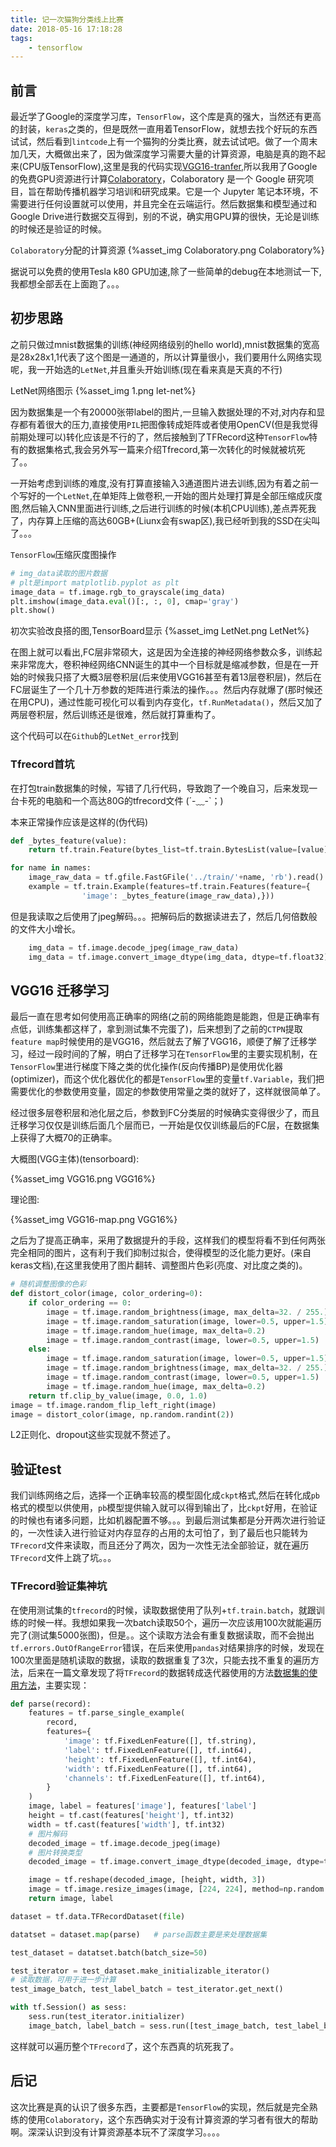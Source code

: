 ```yaml
---
title: 记一次猫狗分类线上比赛
date: 2018-05-16 17:18:28
tags:
    - tensorflow
---
```

## 前言

最近学了Google的深度学习库，`TensorFlow`，这个库是真的强大，当然还有更高的封装，`keras`之类的，但是既然一直用着TensorFlow，就想去找个好玩的东西试试，然后看到`lintcode`上有一个猫狗的分类比赛，就去试试吧。做了一个周末加几天，大概做出来了，因为做深度学习需要大量的计算资源，电脑是真的跑不起来(CPU版TensorFlow),这里是我的代码实现[VGG16-tranfer](https://github.com/kinoko3/VGG16-tranfer),所以我用了Google的免费GPU资源进行计算[Colaboratory](https://colab.research.google.com/notebooks/welcome.ipynb#recent=true)，Colaboratory 是一个 Google 研究项目，旨在帮助传播机器学习培训和研究成果。它是一个 Jupyter 笔记本环境，不需要进行任何设置就可以使用，并且完全在云端运行。然后数据集和模型通过和Google Drive进行数据交互得到，别的不说，确实用GPU算的很快，无论是训练的时候还是验证的时候。

<!-- more -->
`Colaboratory`分配的计算资源
{%asset_img Colaboratory.png Colaboratory%}

据说可以免费的使用Tesla k80 GPU加速,除了一些简单的debug在本地测试一下,我都想全部丢在上面跑了。。。

## 初步思路

之前只做过mnist数据集的训练(神经网络级别的hello world),mnist数据集的宽高是28x28x1,1代表了这个图是一通道的，所以计算量很小，我们要用什么网络实现呢，我一开始选的`LetNet`,并且重头开始训练(现在看来真是天真的不行)

LetNet网络图示
{%asset_img 1.png let-net%}

因为数据集是一个有20000张带label的图片,一旦输入数据处理的不对,对内存和显存都有着很大的压力,直接使用`PIL`把图像转成矩阵或者使用OpenCV(但是我觉得前期处理可以)转化应该是不行的了，然后接触到了TFRecord这种`TensorFlow`特有的数据集格式,我会另外写一篇来介绍Tfrecord,第一次转化的时候就被坑死了。。

一开始考虑到训练的难度,没有打算直接输入3通道图片进去训练,因为有着之前一个写好的一个`LetNet`,在单矩阵上做卷积,一开始的图片处理打算是全部压缩成灰度图,然后输入CNN里面进行训练,之后进行训练的时候(本机CPU训练),差点弄死我了，内存算上压缩的高达60GB+(Liunx会有swap区),我已经听到我的SSD在尖叫了。。。

`TensorFlow`压缩灰度图操作

```python
# img_data读取的图片数据
# plt是import matplotlib.pyplot as plt
image_data = tf.image.rgb_to_grayscale(img_data)
plt.imshow(image_data.eval()[:, :, 0], cmap='gray')
plt.show()
```

初次实验改良搭的图,TensorBoard显示
{%asset_img LetNet.png LetNet%}

在图上就可以看出,FC层非常硕大，这是因为全连接的神经网络参数众多，训练起来非常庞大，卷积神经网络CNN诞生的其中一个目标就是缩减参数，但是在一开始的时候我只搭了大概3层卷积层(后来使用VGG16甚至有着13层卷积层)，然后在FC层诞生了一个几十万参数的矩阵进行乘法的操作。。。然后内存就爆了(那时候还在用CPU)，通过性能可视化可以看到内存变化，`tf.RunMetadata()`，然后又加了两层卷积层，然后训练还是很难，然后就打算重构了。

这个代码可以在`Github`的`LetNet_error`找到

### Tfrecord首坑

在打包train数据集的时候，写错了几行代码，导致跑了一个晚自习，后来发现一台卡死的电脑和一个高达80G的tfrecord文件
(´-﹏-`；)

本来正常操作应该是这样的(伪代码)

```python
def _bytes_feature(value):
    return tf.train.Feature(bytes_list=tf.train.BytesList(value=[value]))

for name in names:
    image_raw_data = tf.gfile.FastGFile('../train/'+name, 'rb').read()
    example = tf.train.Example(features=tf.train.Features(feature={
                'image': _bytes_feature(image_raw_data),}))
```

但是我读取之后使用了jpeg解码。。。把解码后的数据读进去了，然后几何倍数般的文件大小增长。

```python
    img_data = tf.image.decode_jpeg(image_raw_data)
    img_data = tf.image.convert_image_dtype(img_data, dtype=tf.float32)
```

## VGG16 迁移学习

最后一直在思考如何使用高正确率的网络(之前的网络能跑是能跑，但是正确率有点低，训练集都这样了，拿到测试集不完蛋了)，后来想到了之前的`CTPN`提取`feature map`时候使用的是VGG16，然后就去了解了VGG16，顺便了解了迁移学习，经过一段时间的了解，明白了迁移学习在`TensorFlow`里的主要实现机制，在`TensorFlow`里进行梯度下降之类的优化操作(反向传播BP)是使用优化器(optimizer)，而这个优化器优化的都是`TensorFlow`里的变量`tf.Variable`，我们把需要优化的参数使用变量，固定的参数使用常量之类的就好了，这样就很简单了。

经过很多层卷积层和池化层之后，参数到FC分类层的时候确实变得很少了，而且迁移学习仅仅是训练后面几个层而已，一开始是仅仅训练最后的FC层，在数据集上获得了大概70的正确率。

大概图(VGG主体)(tensorboard):

{%asset_img VGG16.png VGG16%}

理论图:

{%asset_img VGG16-map.png VGG16%}

之后为了提高正确率，采用了数据提升的手段，这样我们的模型将看不到任何两张完全相同的图片，这有利于我们抑制过拟合，使得模型的泛化能力更好。(来自keras文档),在这里我使用了图片翻转、调整图片色彩(亮度、对比度之类的)。

```python
# 随机调整图像的色彩
def distort_color(image, color_ordering=0):
    if color_ordering == 0:
        image = tf.image.random_brightness(image, max_delta=32. / 255.)
        image = tf.image.random_saturation(image, lower=0.5, upper=1.5)
        image = tf.image.random_hue(image, max_delta=0.2)
        image = tf.image.random_contrast(image, lower=0.5, upper=1.5)
    else:
        image = tf.image.random_saturation(image, lower=0.5, upper=1.5)
        image = tf.image.random_brightness(image, max_delta=32. / 255.)
        image = tf.image.random_contrast(image, lower=0.5, upper=1.5)
        image = tf.image.random_hue(image, max_delta=0.2)
    return tf.clip_by_value(image, 0.0, 1.0)
image = tf.image.random_flip_left_right(image)
image = distort_color(image, np.random.randint(2))
```

L2正则化、dropout这些实现就不赘述了。

## 验证test

我们训练网络之后，选择一个正确率较高的模型固化成`ckpt`格式,然后在转化成`pb`格式的模型以供使用，`pb`模型提供输入就可以得到输出了，比`ckpt`好用，在验证的时候也有诸多问题，比如机器配置不够。。。到最后测试集都是分开两次进行验证的，一次性读入进行验证对内存显存的占用的太可怕了，到了最后也只能转为`TFrecord`文件来读取，而且还分了两次，因为一次性无法全部验证，就在遍历`TFrecord`文件上跳了坑。。。

### TFrecord验证集神坑

在使用测试集的`tfrecord`的时候，读取数据使用了队列+`tf.train.batch`，就跟训练的时候一样。我想如果我一次batch读取50个，遍历一次应该用100次就能遍历完了(测试集5000张图)，但是。。这个读取方法会有重复数据读取，而不会抛出`tf.errors.OutOfRangeError`错误，在后来使用`pandas`对结果排序的时候，发现在100次里面是随机读取的数据，读取的数据重复了3次，只能去找不重复的遍历方法，后来在一篇文章发现了将`TFrecord`的数据转成迭代器使用的方法[数据集的使用方法](https://blog.8hfq.com/?p=463)，主要实现：

```python
def parse(record):
    features = tf.parse_single_example(
        record,
        features={
            'image': tf.FixedLenFeature([], tf.string),
            'label': tf.FixedLenFeature([], tf.int64),
            'height': tf.FixedLenFeature([], tf.int64),
            'width': tf.FixedLenFeature([], tf.int64),
            'channels': tf.FixedLenFeature([], tf.int64),
        }
    )
    image, label = features['image'], features['label']
    height = tf.cast(features['height'], tf.int32)
    width = tf.cast(features['width'], tf.int32)
    # 图片解码
    decoded_image = tf.image.decode_jpeg(image)
    # 图片转换类型
    decoded_image = tf.image.convert_image_dtype(decoded_image, dtype=tf.float32)

    image = tf.reshape(decoded_image, [height, width, 3])
    image = tf.image.resize_images(image, [224, 224], method=np.random.randint(0, 3))
    return image, label

dataset = tf.data.TFRecordDataset(file)

datatset = dataset.map(parse)   # parse函数主要是来处理数据集

test_dataset = datatset.batch(batch_size=50)

test_iterator = test_dataset.make_initializable_iterator()
# 读取数据，可用于进一步计算
test_image_batch, test_label_batch = test_iterator.get_next()

with tf.Session() as sess:
    sess.run(test_iterator.initializer)
    image_batch, label_batch = sess.run([test_image_batch, test_label_batch])

```

这样就可以遍历整个`TFrecord`了，这个东西真的坑死我了。

## 后记
这次比赛是真的认识了很多东西，主要都是`TensorFlow`的实现，然后就是完全熟练的使用`Colaboratory`，这个东西确实对于没有计算资源的学习者有很大的帮助啊。深深认识到没有计算资源基本玩不了深度学习。。。。